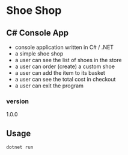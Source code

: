 # Shoe Shop 

C#  Console App 
-
-  console application written in C# / .NET 
-  a simple shoe shop 
- a user can see the list of shoes in the store
- a user can order (create) a custom shoe 
- a user can add the item to its basket
- a user can see the total cost in checkout
- a user can exit the program

### version 
1.0.0

## Usage 

 ```dotnet run```
